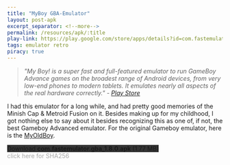 ```yaml
---
title: "MyBoy GBA-Emulator"
layout: post-apk
excerpt_separator: <!--more-->
permalink: /resources/apk/:title
play-link: https://play.google.com/store/apps/details?id=com.fastemulator.gba
tags: emulator retro
piracy: true
---
```


> _"My Boy! is a super fast and full-featured emulator to run GameBoy Advance games on the broadest range of Android devices, from very low-end phones to modern tablets. It emulates nearly all aspects of the real hardware correctly." - <a href="https://play.google.com/store/apps/details?id=com.fastemulator.gba" target="_blank">Play Store</a>_

I had this emulator for a long while, and had pretty good memories of the Minish Cap & Metroid Fusion on it. Besides making up for my childhood, I got nothing else to say about it besides recognizing this as one of, if not, the best Gameboy Advanced emulator. For the original Gameboy emulator, here is the [MyOldBoy](https://arifhamed.github.io/resources/apk/MyOldBoy-GBA-Emulator).

<div class="text-center">
    <a class="btn btn-dark btn-block w-100" onclick='apk("com.fastemulator.gba_1.8.0.apk")' target="_blank" style="text-decoration: none; background-color: #333;"> Download <b>com.fastemulator.gba_1.8.0.apk</b> (1.77 MB)</a>
</div>
<span onclick="javascript:this.innerHTML = '';" style="color:#0005;" class="text-center">click here for SHA256</span>
